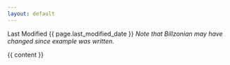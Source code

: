 ```yaml
---
layout: default
---
```


Last Modified {{ page.last_modified_date }}
*Note that Billzonian may have changed since example was written.*
  
{{ content }}